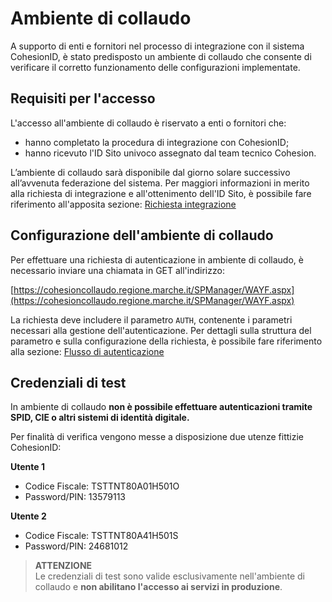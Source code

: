 # **Ambiente di collaudo** 
A supporto di enti e fornitori nel processo di integrazione con il sistema CohesionID, è stato predisposto un ambiente di collaudo che consente di verificare il corretto funzionamento delle configurazioni implementate.

## Requisiti per l'accesso

L'accesso all'ambiente di collaudo è riservato a enti o fornitori che:

- hanno completato la procedura di integrazione con CohesionID;
- hanno ricevuto l'ID Sito univoco assegnato dal team tecnico Cohesion.

L’ambiente di collaudo sarà disponibile dal giorno solare successivo all’avvenuta federazione del sistema. Per maggiori informazioni in merito alla richiesta di integrazione e all'ottenimento dell'ID Sito, è possibile fare riferimento all'apposita sezione: [Richiesta integrazione](https://cohesion.regione.marche.it/CohesionDocs/Pubbliche-Amministrazioni-e-Imprese/#richiesta-di-integrazione)

## Configurazione dell'ambiente di collaudo

Per effettuare una richiesta di autenticazione in ambiente di collaudo, è necessario inviare una chiamata in GET all'indirizzo:

[https://cohesioncollaudo.regione.marche.it/SPManager/WAYF.aspx](https://cohesioncollaudo.regione.marche.it/SPManager/WAYF.aspx)

La richiesta deve includere il parametro `AUTH`, contenente i parametri necessari alla gestione dell'autenticazione. Per dettagli sulla struttura del parametro e sulla configurazione della richiesta, è possibile fare riferimento alla sezione: [Flusso di autenticazione](https://cohesion.regione.marche.it/CohesionDocs/Flusso-di-Autenticazione/#1-lutente-richiede-di-effettuare-il-login)

## Credenziali di test

In ambiente di collaudo **non è possibile effettuare autenticazioni tramite SPID, CIE o altri sistemi di identità digitale.**

Per finalità di verifica vengono messe a disposizione due utenze fittizie CohesionID:

**Utente 1**  
- Codice Fiscale: TSTTNT80A01H501O  
- Password/PIN: 13579113

**Utente 2**  
- Codice Fiscale: TSTTNT80A41H501S  
- Password/PIN: 24681012

> **ATTENZIONE**  
> Le credenziali di test sono valide esclusivamente nell'ambiente di collaudo e **non abilitano l'accesso ai servizi in produzione**.
